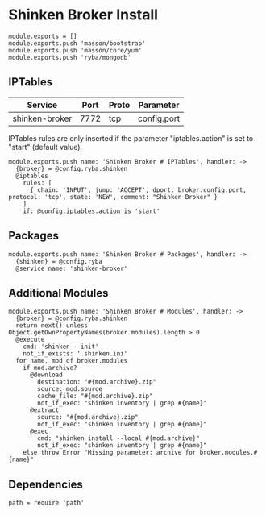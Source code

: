 
# Shinken Broker Install

    module.exports = []
    module.exports.push 'masson/bootstrap'
    module.exports.push 'masson/core/yum'
    module.exports.push 'ryba/mongodb'

## IPTables

| Service           | Port  | Proto | Parameter       |
|-------------------|-------|-------|-----------------|
|  shinken-broker   | 7772  |  tcp  |   config.port   |

IPTables rules are only inserted if the parameter "iptables.action" is set to
"start" (default value).

    module.exports.push name: 'Shinken Broker # IPTables', handler: ->
      {broker} = @config.ryba.shinken
      @iptables
        rules: [
          { chain: 'INPUT', jump: 'ACCEPT', dport: broker.config.port, protocol: 'tcp', state: 'NEW', comment: "Shinken Broker" }
        ]
        if: @config.iptables.action is 'start'

## Packages

    module.exports.push name: 'Shinken Broker # Packages', handler: ->
      {shinken} = @config.ryba
      @service name: 'shinken-broker'

## Additional Modules

    module.exports.push name: 'Shinken Broker # Modules', handler: ->
      {broker} = @config.ryba.shinken
      return next() unless Object.getOwnPropertyNames(broker.modules).length > 0
      @execute
        cmd: 'shinken --init'
        not_if_exists: '.shinken.ini'
      for name, mod of broker.modules
        if mod.archive?
          @download
            destination: "#{mod.archive}.zip"
            source: mod.source
            cache_file: "#{mod.archive}.zip"
            not_if_exec: "shinken inventory | grep #{name}"
          @extract
            source: "#{mod.archive}.zip"
            not_if_exec: "shinken inventory | grep #{name}"
          @exec
            cmd: "shinken install --local #{mod.archive}"
            not_if_exec: "shinken inventory | grep #{name}"
        else throw Error "Missing parameter: archive for broker.modules.#{name}"
      
## Dependencies

    path = require 'path'

